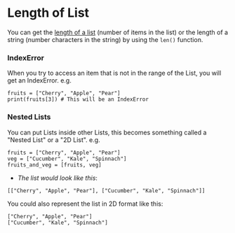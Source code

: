 # Length of List
You can get the [length of a list](https://docs.python.org/3/library/functions.html#len) (number of items in the list) or the length of a string (number characters in the string) by using the ```len()``` function.

### IndexError
When you try to access an item that is not in the range of the List, you will get an IndexError. e.g.

```
fruits = ["Cherry", "Apple", "Pear"]
print(fruits[3]) # This will be an IndexError
```

### Nested Lists
You can put Lists inside other Lists, this becomes something called a "Nested List" or a "2D List". e.g.

```
fruits = ["Cherry", "Apple", "Pear"]
veg = ["Cucumber", "Kale", "Spinnach"]
fruits_and_veg = [fruits, veg]
```

- _The list would look like this_: 
```
[["Cherry", "Apple", "Pear"], ["Cucumber", "Kale", "Spinnach"]]
```
You could also represent the list in 2D format like this:

```
["Cherry", "Apple", "Pear"]
["Cucumber", "Kale", "Spinnach"]
```
